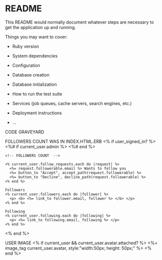 # README

This README would normally document whatever steps are necessary to get the
application up and running.

Things you may want to cover:

* Ruby version

* System dependencies

* Configuration

* Database creation

* Database initialization

* How to run the test suite

* Services (job queues, cache servers, search engines, etc.)

* Deployment instructions

* ...


CODE GRAVEYARD 

FOLLOWERS COUNT WAS IN INDEX.HTML.ERB
<% if user_signed_in? %>
    <%# if current_user.admin %>
      <!-- <h4 style="color: green" > You are an Admin </h4> -->
    <%# end %>

    <!-- FOLLOWERS COUNT  -->

    <% current_user.follow_requests.each do |request| %>
      <%= request.followerable.email %> Wants to follow you 
      <%= button_to "Accept", accept_path(request.followerable) %>
      <%= button_to "Decline", decline_path(request.followerable) %>
    <% end %>

    Followers
    <% current_user.followers.each do |follower| %>
      <p> <b> <%= link_to follower.email, follower %> </b> </p>
    <% end %>

    Following
    <% current_user.following.each do |following| %>
      <p> <%= link_to following.email, following %> </p>
    <% end %>
  <% end %>


USER IMAGE
  <% if current_user && current_user.avatar.attached? %>
            <%= image_tag current_user.avatar, style:"width:50px; height: 50px;" %>
      <% end  %>